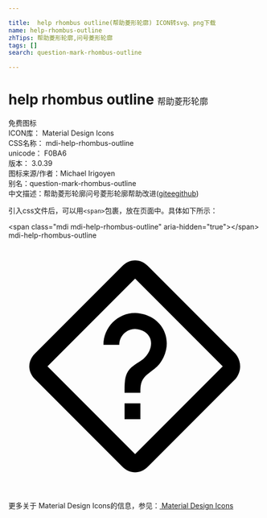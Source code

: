 ```yaml
---

title:  help rhombus outline(帮助菱形轮廓) ICON转svg、png下载
name: help-rhombus-outline
zhTips: 帮助菱形轮廓,问号菱形轮廓
tags: []
search: question-mark-rhombus-outline

---
```


# help rhombus outline  <small style="font-size: 60%;font-weight: 100">帮助菱形轮廓</small>


<div class="detail-page">
<p>
<span><span class="badge-success badge">免费图标</span> </span>
<br/>
<span>
ICON库：
<span class="badge-secondary badge">Material Design Icons</span> 
</span>
<br/>
<span>
CSS名称：
<span class="badge-secondary badge">mdi-help-rhombus-outline</span> 
</span>
<br/>
<span>
unicode：
<span class="badge-secondary badge">F0BA6</span> 
<copy-btn content='F0BA6' btn-title=""></copy-btn>
<copy-btn :content='String.fromCodePoint(parseInt("F0BA6", 16))' btn-title="复制U"></copy-btn>
</span>
<br/>
<span>
版本：
<span class="badge-secondary badge">3.0.39</span> 
</span>
<br/>
<span>图标来源/作者：<span class="badge-light badge">Michael Irigoyen</span></span> 
<br/>
<span>别名：<span class="badge-light badge">question-mark-rhombus-outline</span></span><br/><span class="zh-detail">中文描述：<span class="badge-primary badge">帮助菱形轮廓</span><span class="badge-primary badge">问号菱形轮廓</span><span class="help-link"><span>帮助改进</span>(<a href="https://gitee.com/liuwave/icon-helper/edit/master/json/material/help-rhombus-outline.json" target="_blank" rel="noopener noreferrer">gitee</a><a href="https://github.com/liuwave/icon-helper/edit/master/json/material/help-rhombus-outline.json" target="_blank" rel="noopener noreferrer">github</a></span>)</span><br/>
</p>
</div>
<div class="alert alert-dark">
  <i class="mdi mdi-help-rhombus-outline mdi-48px"></i>
  <i class="mdi mdi-help-rhombus-outline mdi-36px"></i>
  <i class="mdi mdi-help-rhombus-outline mdi-24px"></i>
  <i class="mdi mdi-help-rhombus-outline mdi-18px"></i>
</div>
<div>
  <p>引入css文件后，可以用<code>&lt;span&gt;</code>包裹，放在页面中。具体如下所示：    
  </p>
  <div class="alert alert-primary" style="font-size: 14px">
    &lt;span class="mdi mdi-help-rhombus-outline" aria-hidden="true"&gt;&lt;/span&gt;
    <copy-btn content='<span class="mdi mdi-help-rhombus-outline" aria-hidden="true"></span>'></copy-btn>
  </div>
  <div class="alert alert-secondary">
    <i class="mdi mdi-help-rhombus-outline"
    style="font-size: 24px"
    aria-hidden="true"></i> mdi-help-rhombus-outline
    <copy-btn content="mdi-help-rhombus-outline" btn-title="复制图标名称"></copy-btn>
  </div>
</div>
<div id="svg" class="svg-wrap">
<svg xmlns="http://www.w3.org/2000/svg" viewBox="0 0 24 24"><path d="M21.5,10.8L13.2,2.5C12.5,1.8 11.5,1.8 10.8,2.5L2.5,10.8C1.8,11.5 1.8,12.5 2.5,13.2L10.8,21.5C11.5,22.2 12.5,22.2 13.2,21.5L21.5,13.2C22.1,12.5 22.1,11.5 21.5,10.8M20.3,12L12,20.3L3.7,12L12,3.7L20.3,12M11,15.5H12.5V17H11V15.5M12,6.95C14.7,7.06 15.87,9.78 14.28,11.81C13.86,12.31 13.19,12.64 12.85,13.07C12.5,13.5 12.5,14 12.5,14.5H11C11,13.65 11,12.94 11.35,12.44C11.68,11.94 12.35,11.64 12.77,11.31C14,10.18 13.68,8.59 12,8.46C11.18,8.46 10.5,9.13 10.5,9.97H9C9,8.3 10.35,6.95 12,6.95Z" /></svg>
</div>
<detail full-name='mdi-help-rhombus-outline'></detail>
    
<div><p>更多关于 Material Design Icons的信息，参见：<a target="_blank" href="https://iconhelper.cn/material.html"> Material Design Icons</a>
</p></div>
